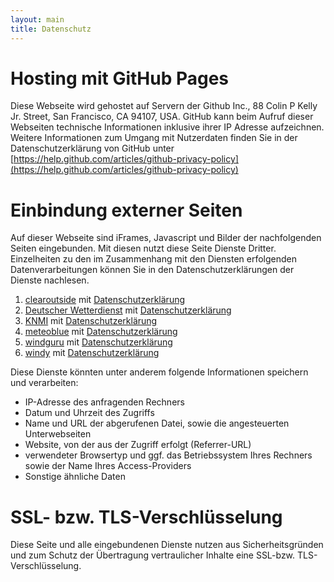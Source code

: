 ```yaml
---
layout: main
title: Datenschutz
---
```


# Hosting mit GitHub Pages

Diese Webseite wird gehostet auf Servern der Github Inc., 88 Colin P Kelly Jr. Street, San Francisco, CA 94107, USA. GitHub kann beim Aufruf dieser Webseiten technische Informationen inklusive ihrer IP Adresse aufzeichnen. Weitere Informationen zum Umgang mit Nutzerdaten finden Sie in der Datenschutzerklärung von GitHub unter [https://help.github.com/articles/github-privacy-policy](https://help.github.com/articles/github-privacy-policy)

# Einbindung externer Seiten

Auf dieser Webseite sind iFrames, Javascript und Bilder der nachfolgenden Seiten eingebunden. Mit diesen nutzt diese Seite Dienste Dritter. Einzelheiten zu den im Zusammenhang mit den Diensten erfolgenden Datenverarbeitungen können Sie in den Datenschutzerklärungen der Dienste nachlesen.

1. [clearoutside](https://clearoutside.com/) mit [Datenschutzerklärung](https://clearoutside.com/page/privacy_policy/)
1. [Deutscher Wetterdienst](https://www.dwd.de/DE/) mit [Datenschutzerklärung](https://www.dwd.de/DE/service/datenschutz/datenschutz_node.html)
1. [KNMI](https://www.knmi.nl/) mit [Datenschutzerklärung](https://www.knmi.nl/privacy)
1. [meteoblue](https://www.meteoblue.com/) mit [Datenschutzerklärung](https://content.meteoblue.com/de/content/view/full/2855)
1. [windguru](https://www.windguru.cz/) mit [Datenschutzerklärung](https://www.windguru.cz/help.php?sec=privacy)
1. [windy](https://www.windy.com/) mit [Datenschutzerklärung](https://account.windy.com/agreements/windy-privacy-policy)

Diese Dienste könnten unter anderem folgende Informationen speichern und verarbeiten:

- IP-Adresse des anfragenden Rechners
- Datum und Uhrzeit des Zugriffs
- Name und URL der abgerufenen Datei, sowie die angesteuerten Unterwebseiten
- Website, von der aus der Zugriff erfolgt (Referrer-URL)
- verwendeter Browsertyp und ggf. das Betriebssystem Ihres Rechners sowie der Name Ihres Access-Providers
- Sonstige ähnliche Daten

# SSL- bzw. TLS-Verschlüsselung
Diese Seite und alle eingebundenen Dienste nutzen aus Sicherheitsgründen und zum Schutz der Übertragung vertraulicher Inhalte eine SSL-bzw. TLS-Verschlüsselung.

